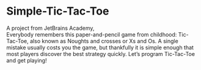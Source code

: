 # Simple-Tic-Tac-Toe
A project from JetBrains Academy,  
Everybody remembers this paper-and-pencil game from childhood:   Tic-Tac-Toe, also known as Noughts and crosses or Xs and Os. A single mistake usually costs you the game, but thankfully it is simple enough that most players discover the best strategy quickly. Let’s program     Tic-Tac-Toe and get playing!
